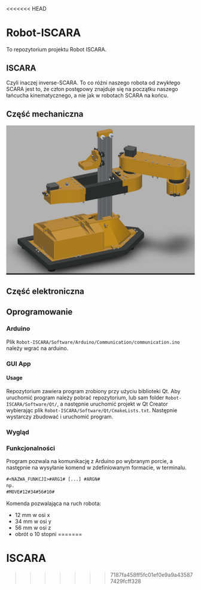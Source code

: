 <<<<<<< HEAD
# Robot-ISCARA
To repozytorium projektu Robot ISCARA. 
## ISCARA
Czyli inaczej inverse-SCARA. To co różni naszego robota od zwykłego SCARA jest to, że człon postępowy znajduje się na początku naszego łańcucha kinematycznego, a nie jak w robotach SCARA na końcu. 

## Część mechaniczna
![Projekt robota](./ReadmeImg/robot.png)
## Część elektroniczna
## Oprogramowanie
### Arduino
Plik `Robot-ISCARA/Software/Arduino/Communication/communication.ino` należy wgrać na arduino.
### GUI App
#### Usage
Repozytorium zawiera program zrobiony przy użyciu biblioteki Qt. Aby uruchomić program należy pobrać repozytorium, lub sam folder `Robot-ISCARA/Software/Qt/`, a następnie uruchomić projekt w Qt Creator wybierając plik `Robot-ISCARA/Software/Qt/CmakeLists.txt`. Następnie wystarczy zbudować i uruchomić program.
### Wygląd

### Funkcjonalności
Program pozwala na komunikację z Arduino po wybranym porcie, a następnie na wysyłanie komend w zdefiniowanym formacie, w terminalu.

```txt
#<NAZWA_FUNKCJI>#ARG1# [...] #ARGN#
np.
#MOVE#12#34#56#10#  
```
Komenda pozwalająca na ruch robota: 
- 12 mm w osi x 
- 34 mm w osi y 
- 56 mm w osi z
- obrót o 10 stopni
=======
# ISCARA
>>>>>>> 7187fa458ff5fc01ef0e9a9a435877429fcff328
